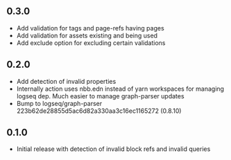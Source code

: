## 0.3.0
* Add validation for tags and page-refs having pages
* Add validation for assets existing and being used
* Add exclude option for excluding certain validations

## 0.2.0
* Add detection of invalid properties
* Internally action uses nbb.edn instead of yarn workspaces for managing logseq dep. Much easier to
  manage graph-parser updates
* Bump to logseq/graph-parser 223b62de28855d5ac6d82a330aa3c16ec1165272 (0.8.10)

## 0.1.0

* Initial release with detection of invalid block refs and invalid queries

